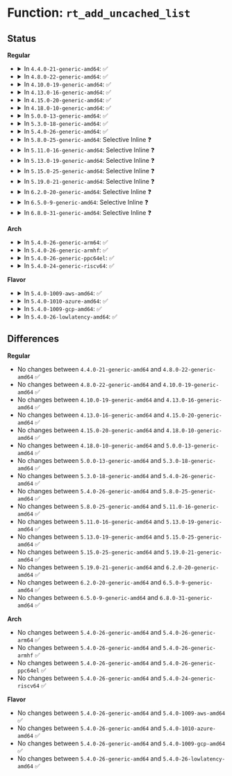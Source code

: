 # Function: <code>rt_add_uncached_list</code>

## Status
<b>Regular</b>
<ul>
<li>
<details>
<summary>In <code>4.4.0-21-generic-amd64</code>: ✅</summary>

```c
void rt_add_uncached_list(struct rtable * rt)
```

```json
{
  "name": "rt_add_uncached_list",
  "collision_type": "Unique Static",
  "inline_type": "No",
  "funcs": [
    {
      "addr": 18446744071586525056,
      "name": "rt_add_uncached_list",
      "external": false,
      "loc": "net/ipv4/route.c:1344",
      "file": "net/ipv4/route.c",
      "inline": "seen, unknown",
      "caller_inline": [],
      "caller_func": [
        "net/ipv4/route.c:rt_set_nexthop"
      ]
    }
  ],
  "symbols": [
    {
      "addr": 18446744071586525056,
      "name": "rt_add_uncached_list",
      "section": ".text",
      "bind": "STB_LOCAL",
      "size": 97
    }
  ]
}
```
</details>
</li>
<li>
<details>
<summary>In <code>4.8.0-22-generic-amd64</code>: ✅</summary>

```c
void rt_add_uncached_list(struct rtable * rt)
```

```json
{
  "name": "rt_add_uncached_list",
  "collision_type": "Unique Static",
  "inline_type": "No",
  "funcs": [
    {
      "addr": 18446744071586967808,
      "name": "rt_add_uncached_list",
      "external": false,
      "loc": "net/ipv4/route.c:1350",
      "file": "net/ipv4/route.c",
      "inline": "seen, unknown",
      "caller_inline": [],
      "caller_func": []
    }
  ],
  "symbols": [
    {
      "addr": 18446744071586967808,
      "name": "rt_add_uncached_list",
      "section": ".text",
      "bind": "STB_LOCAL",
      "size": 97
    }
  ]
}
```
</details>
</li>
<li>
<details>
<summary>In <code>4.10.0-19-generic-amd64</code>: ✅</summary>

```c
void rt_add_uncached_list(struct rtable * rt)
```

```json
{
  "name": "rt_add_uncached_list",
  "collision_type": "Unique Static",
  "inline_type": "No",
  "funcs": [
    {
      "addr": 18446744071587162608,
      "name": "rt_add_uncached_list",
      "external": false,
      "loc": "net/ipv4/route.c:1360",
      "file": "net/ipv4/route.c",
      "inline": "seen, unknown",
      "caller_inline": [],
      "caller_func": [
        "net/ipv4/route.c:ip_route_input_noref"
      ]
    }
  ],
  "symbols": [
    {
      "addr": 18446744071587162608,
      "name": "rt_add_uncached_list",
      "section": ".text",
      "bind": "STB_LOCAL",
      "size": 97
    }
  ]
}
```
</details>
</li>
<li>
<details>
<summary>In <code>4.13.0-16-generic-amd64</code>: ✅</summary>

```c
void rt_add_uncached_list(struct rtable * rt)
```

```json
{
  "name": "rt_add_uncached_list",
  "collision_type": "Unique Static",
  "inline_type": "No",
  "funcs": [
    {
      "addr": 18446744071587294000,
      "name": "rt_add_uncached_list",
      "external": false,
      "loc": "net/ipv4/route.c:1385",
      "file": "net/ipv4/route.c",
      "inline": "seen, unknown",
      "caller_inline": [],
      "caller_func": []
    }
  ],
  "symbols": [
    {
      "addr": 18446744071587294000,
      "name": "rt_add_uncached_list",
      "section": ".text",
      "bind": "STB_LOCAL",
      "size": 97
    }
  ]
}
```
</details>
</li>
<li>
<details>
<summary>In <code>4.15.0-20-generic-amd64</code>: ✅</summary>

```c
void rt_add_uncached_list(struct rtable * rt)
```

```json
{
  "name": "rt_add_uncached_list",
  "collision_type": "Unique Static",
  "inline_type": "No",
  "funcs": [
    {
      "addr": 18446744071587815664,
      "name": "rt_add_uncached_list",
      "external": false,
      "loc": "net/ipv4/route.c:1392",
      "file": "net/ipv4/route.c",
      "inline": "seen, unknown",
      "caller_inline": [],
      "caller_func": []
    }
  ],
  "symbols": [
    {
      "addr": 18446744071587815664,
      "name": "rt_add_uncached_list",
      "section": ".text",
      "bind": "STB_LOCAL",
      "size": 97
    }
  ]
}
```
</details>
</li>
<li>
<details>
<summary>In <code>4.18.0-10-generic-amd64</code>: ✅</summary>

```c
void rt_add_uncached_list(struct rtable * rt)
```

```json
{
  "name": "rt_add_uncached_list",
  "collision_type": "Unique Global",
  "inline_type": "No",
  "funcs": [
    {
      "addr": 18446744071588168192,
      "name": "rt_add_uncached_list",
      "external": true,
      "loc": "net/ipv4/route.c:1460",
      "file": "net/ipv4/route.c",
      "inline": "seen, unknown",
      "caller_inline": [],
      "caller_func": [
        "net/ipv4/route.c:ip_route_input_slow",
        "net/ipv4/xfrm4_policy.c:xfrm4_fill_dst"
      ]
    }
  ],
  "symbols": [
    {
      "addr": 18446744071588168192,
      "name": "rt_add_uncached_list",
      "section": ".text",
      "bind": "STB_GLOBAL",
      "size": 97
    }
  ]
}
```
</details>
</li>
<li>
<details>
<summary>In <code>5.0.0-13-generic-amd64</code>: ✅</summary>

```c
void rt_add_uncached_list(struct rtable * rt)
```

```json
{
  "name": "rt_add_uncached_list",
  "collision_type": "Unique Global",
  "inline_type": "No",
  "funcs": [
    {
      "addr": 18446744071588352272,
      "name": "rt_add_uncached_list",
      "external": true,
      "loc": "net/ipv4/route.c:1463",
      "file": "net/ipv4/route.c",
      "inline": "seen, unknown",
      "caller_inline": [],
      "caller_func": [
        "net/ipv4/route.c:ip_route_input_slow",
        "net/ipv4/xfrm4_policy.c:xfrm4_fill_dst"
      ]
    }
  ],
  "symbols": [
    {
      "addr": 18446744071588352272,
      "name": "rt_add_uncached_list",
      "section": ".text",
      "bind": "STB_GLOBAL",
      "size": 97
    }
  ]
}
```
</details>
</li>
<li>
<details>
<summary>In <code>5.3.0-18-generic-amd64</code>: ✅</summary>

```c
void rt_add_uncached_list(struct rtable * rt)
```

```json
{
  "name": "rt_add_uncached_list",
  "collision_type": "Unique Global",
  "inline_type": "No",
  "funcs": [
    {
      "addr": 18446744071588755360,
      "name": "rt_add_uncached_list",
      "external": true,
      "loc": "net/ipv4/route.c:1503",
      "file": "net/ipv4/route.c",
      "inline": "seen, unknown",
      "caller_inline": [],
      "caller_func": [
        "net/ipv4/route.c:ip_route_input_slow",
        "net/ipv4/xfrm4_policy.c:xfrm4_fill_dst"
      ]
    }
  ],
  "symbols": [
    {
      "addr": 18446744071588755360,
      "name": "rt_add_uncached_list",
      "section": ".text",
      "bind": "STB_GLOBAL",
      "size": 97
    }
  ]
}
```
</details>
</li>
<li>
<details>
<summary>In <code>5.4.0-26-generic-amd64</code>: ✅</summary>

```c
void rt_add_uncached_list(struct rtable * rt)
```

```json
{
  "name": "rt_add_uncached_list",
  "collision_type": "Unique Global",
  "inline_type": "No",
  "funcs": [
    {
      "addr": 18446744071588978976,
      "name": "rt_add_uncached_list",
      "external": true,
      "loc": "net/ipv4/route.c:1505",
      "file": "net/ipv4/route.c",
      "inline": "seen, unknown",
      "caller_inline": [],
      "caller_func": [
        "net/ipv4/route.c:ip_route_input_slow",
        "net/ipv4/route.c:rt_cache_route",
        "net/ipv4/xfrm4_policy.c:xfrm4_fill_dst"
      ]
    }
  ],
  "symbols": [
    {
      "addr": 18446744071588978976,
      "name": "rt_add_uncached_list",
      "section": ".text",
      "bind": "STB_GLOBAL",
      "size": 97
    }
  ]
}
```
</details>
</li>
<li>
<details>
<summary>In <code>5.8.0-25-generic-amd64</code>: Selective Inline ❓</summary>

```c
void rt_add_uncached_list(struct rtable * rt)
```

```json
{
  "name": "rt_add_uncached_list",
  "collision_type": "Unique Global",
  "inline_type": "Selective",
  "funcs": [
    {
      "addr": 18446744071589942924,
      "name": "rt_add_uncached_list",
      "external": true,
      "loc": "net/ipv4/route.c:1509",
      "file": "net/ipv4/route.c",
      "inline": "not declared, inlined",
      "caller_inline": [
        "net/ipv4/route.c:ip_route_input_slow",
        "net/ipv4/route.c:rt_cache_route"
      ],
      "caller_func": [
        "net/ipv4/xfrm4_policy.c:xfrm4_fill_dst"
      ]
    }
  ],
  "symbols": [
    {
      "addr": 18446744071589939216,
      "name": "rt_add_uncached_list",
      "section": ".text",
      "bind": "STB_GLOBAL",
      "size": 97
    }
  ]
}
```
</details>
</li>
<li>
<details>
<summary>In <code>5.11.0-16-generic-amd64</code>: Selective Inline ❓</summary>

```c
void rt_add_uncached_list(struct rtable * rt)
```

```json
{
  "name": "rt_add_uncached_list",
  "collision_type": "Unique Global",
  "inline_type": "Selective",
  "funcs": [
    {
      "addr": 18446744071589984028,
      "name": "rt_add_uncached_list",
      "external": true,
      "loc": "net/ipv4/route.c:1515",
      "file": "net/ipv4/route.c",
      "inline": "not declared, inlined",
      "caller_inline": [
        "net/ipv4/route.c:ip_route_input_slow",
        "net/ipv4/route.c:rt_cache_route"
      ],
      "caller_func": [
        "net/ipv4/xfrm4_policy.c:xfrm4_fill_dst"
      ]
    }
  ],
  "symbols": [
    {
      "addr": 18446744071589980176,
      "name": "rt_add_uncached_list",
      "section": ".text",
      "bind": "STB_GLOBAL",
      "size": 97
    }
  ]
}
```
</details>
</li>
<li>
<details>
<summary>In <code>5.13.0-19-generic-amd64</code>: Selective Inline ❓</summary>

```c
void rt_add_uncached_list(struct rtable * rt)
```

```json
{
  "name": "rt_add_uncached_list",
  "collision_type": "Unique Global",
  "inline_type": "Selective",
  "funcs": [
    {
      "addr": 18446744071589897811,
      "name": "rt_add_uncached_list",
      "external": true,
      "loc": "net/ipv4/route.c:1503",
      "file": "net/ipv4/route.c",
      "inline": "not declared, inlined",
      "caller_inline": [
        "net/ipv4/route.c:ip_route_input_slow",
        "net/ipv4/route.c:rt_cache_route"
      ],
      "caller_func": [
        "net/ipv4/xfrm4_policy.c:xfrm4_fill_dst"
      ]
    }
  ],
  "symbols": [
    {
      "addr": 18446744071589894000,
      "name": "rt_add_uncached_list",
      "section": ".text",
      "bind": "STB_GLOBAL",
      "size": 97
    }
  ]
}
```
</details>
</li>
<li>
<details>
<summary>In <code>5.15.0-25-generic-amd64</code>: Selective Inline ❓</summary>

```c
void rt_add_uncached_list(struct rtable * rt)
```

```json
{
  "name": "rt_add_uncached_list",
  "collision_type": "Unique Global",
  "inline_type": "Selective",
  "funcs": [
    {
      "addr": 18446744071590663423,
      "name": "rt_add_uncached_list",
      "external": true,
      "loc": "net/ipv4/route.c:1499",
      "file": "net/ipv4/route.c",
      "inline": "not declared, inlined",
      "caller_inline": [
        "net/ipv4/route.c:ip_route_input_slow",
        "net/ipv4/route.c:rt_cache_route"
      ],
      "caller_func": [
        "net/ipv4/xfrm4_policy.c:xfrm4_fill_dst"
      ]
    }
  ],
  "symbols": [
    {
      "addr": 18446744071590658752,
      "name": "rt_add_uncached_list",
      "section": ".text",
      "bind": "STB_GLOBAL",
      "size": 97
    }
  ]
}
```
</details>
</li>
<li>
<details>
<summary>In <code>5.19.0-21-generic-amd64</code>: Selective Inline ❓</summary>

```c
void rt_add_uncached_list(struct rtable * rt)
```

```json
{
  "name": "rt_add_uncached_list",
  "collision_type": "Unique Global",
  "inline_type": "Selective",
  "funcs": [
    {
      "addr": 18446744071592288801,
      "name": "rt_add_uncached_list",
      "external": true,
      "loc": "net/ipv4/route.c:1507",
      "file": "net/ipv4/route.c",
      "inline": "not declared, inlined",
      "caller_inline": [
        "net/ipv4/route.c:ip_route_input_slow",
        "net/ipv4/route.c:rt_cache_route"
      ],
      "caller_func": [
        "net/ipv4/xfrm4_policy.c:xfrm4_fill_dst"
      ]
    }
  ],
  "symbols": [
    {
      "addr": 18446744071592283760,
      "name": "rt_add_uncached_list",
      "section": ".text",
      "bind": "STB_GLOBAL",
      "size": 109
    }
  ]
}
```
</details>
</li>
<li>
<details>
<summary>In <code>6.2.0-20-generic-amd64</code>: Selective Inline ❓</summary>

```c
void rt_add_uncached_list(struct rtable * rt)
```

```json
{
  "name": "rt_add_uncached_list",
  "collision_type": "Unique Global",
  "inline_type": "Selective",
  "funcs": [
    {
      "addr": 18446744071594125131,
      "name": "rt_add_uncached_list",
      "external": true,
      "loc": "net/ipv4/route.c:1507",
      "file": "net/ipv4/route.c",
      "inline": "not declared, inlined",
      "caller_inline": [
        "net/ipv4/route.c:ip_route_input_slow",
        "net/ipv4/route.c:rt_cache_route"
      ],
      "caller_func": [
        "net/ipv4/xfrm4_policy.c:xfrm4_fill_dst"
      ]
    }
  ],
  "symbols": [
    {
      "addr": 18446744071594119360,
      "name": "rt_add_uncached_list",
      "section": ".text",
      "bind": "STB_GLOBAL",
      "size": 109
    }
  ]
}
```
</details>
</li>
<li>
<details>
<summary>In <code>6.5.0-9-generic-amd64</code>: Selective Inline ❓</summary>

```c
void rt_add_uncached_list(struct rtable * rt)
```

```json
{
  "name": "rt_add_uncached_list",
  "collision_type": "Unique Global",
  "inline_type": "Selective",
  "funcs": [
    {
      "addr": 18446744071594512108,
      "name": "rt_add_uncached_list",
      "external": true,
      "loc": "net/ipv4/route.c:1507",
      "file": "net/ipv4/route.c",
      "inline": "not declared, inlined",
      "caller_inline": [
        "net/ipv4/route.c:ip_route_input_slow",
        "net/ipv4/route.c:rt_cache_route"
      ],
      "caller_func": [
        "net/ipv4/xfrm4_policy.c:xfrm4_fill_dst"
      ]
    }
  ],
  "symbols": [
    {
      "addr": 18446744071594506352,
      "name": "rt_add_uncached_list",
      "section": ".text",
      "bind": "STB_GLOBAL",
      "size": 97
    }
  ]
}
```
</details>
</li>
<li>
<details>
<summary>In <code>6.8.0-31-generic-amd64</code>: Selective Inline ❓</summary>

```c
void rt_add_uncached_list(struct rtable * rt)
```

```json
{
  "name": "rt_add_uncached_list",
  "collision_type": "Unique Global",
  "inline_type": "Selective",
  "funcs": [
    {
      "addr": 18446744071595315263,
      "name": "rt_add_uncached_list",
      "external": true,
      "loc": "net/ipv4/route.c:1509",
      "file": "net/ipv4/route.c",
      "inline": "not declared, inlined",
      "caller_inline": [
        "net/ipv4/route.c:ip_route_input_slow",
        "net/ipv4/route.c:rt_cache_route"
      ],
      "caller_func": [
        "net/ipv4/xfrm4_policy.c:xfrm4_fill_dst"
      ]
    }
  ],
  "symbols": [
    {
      "addr": 18446744071595309504,
      "name": "rt_add_uncached_list",
      "section": ".text",
      "bind": "STB_GLOBAL",
      "size": 97
    }
  ]
}
```
</details>
</li>
</ul>
<b>Arch</b>
<ul>
<li>
<details>
<summary>In <code>5.4.0-26-generic-arm64</code>: ✅</summary>

```c
void rt_add_uncached_list(struct rtable * rt)
```

```json
{
  "name": "rt_add_uncached_list",
  "collision_type": "Unique Global",
  "inline_type": "No",
  "funcs": [
    {
      "addr": 18446603336502583904,
      "name": "rt_add_uncached_list",
      "external": true,
      "loc": "net/ipv4/route.c:1505",
      "file": "net/ipv4/route.c",
      "inline": "seen, unknown",
      "caller_inline": [],
      "caller_func": [
        "net/ipv4/route.c:ip_route_input_slow",
        "net/ipv4/route.c:rt_cache_route",
        "net/ipv4/xfrm4_policy.c:xfrm4_fill_dst"
      ]
    }
  ],
  "symbols": [
    {
      "addr": 18446603336502583904,
      "name": "rt_add_uncached_list",
      "section": ".text",
      "bind": "STB_GLOBAL",
      "size": 196
    }
  ]
}
```
</details>
</li>
<li>
<details>
<summary>In <code>5.4.0-26-generic-armhf</code>: ✅</summary>

```c
void rt_add_uncached_list(struct rtable * rt)
```

```json
{
  "name": "rt_add_uncached_list",
  "collision_type": "Unique Global",
  "inline_type": "No",
  "funcs": [
    {
      "addr": 3235289308,
      "name": "rt_add_uncached_list",
      "external": true,
      "loc": "net/ipv4/route.c:1505",
      "file": "net/ipv4/route.c",
      "inline": "seen, unknown",
      "caller_inline": [],
      "caller_func": [
        "net/ipv4/route.c:ip_route_input_slow",
        "net/ipv4/route.c:rt_cache_route",
        "net/ipv4/xfrm4_policy.c:xfrm4_fill_dst"
      ]
    }
  ],
  "symbols": [
    {
      "addr": 3235289308,
      "name": "rt_add_uncached_list",
      "section": ".text",
      "bind": "STB_GLOBAL",
      "size": 92
    }
  ]
}
```
</details>
</li>
<li>
<details>
<summary>In <code>5.4.0-26-generic-ppc64el</code>: ✅</summary>

```c
void rt_add_uncached_list(struct rtable * rt)
```

```json
{
  "name": "rt_add_uncached_list",
  "collision_type": "Unique Global",
  "inline_type": "No",
  "funcs": [
    {
      "addr": 13835058055296171392,
      "name": "rt_add_uncached_list",
      "external": true,
      "loc": "net/ipv4/route.c:1505",
      "file": "net/ipv4/route.c",
      "inline": "seen, unknown",
      "caller_inline": [],
      "caller_func": [
        "net/ipv4/route.c:ip_route_input_slow",
        "net/ipv4/route.c:rt_cache_route",
        "net/ipv4/xfrm4_policy.c:xfrm4_fill_dst"
      ]
    }
  ],
  "symbols": [
    {
      "addr": 13835058055296171392,
      "name": "rt_add_uncached_list",
      "section": ".text",
      "bind": "STB_GLOBAL",
      "size": 136
    }
  ]
}
```
</details>
</li>
<li>
<details>
<summary>In <code>5.4.0-24-generic-riscv64</code>: ✅</summary>

```c
void rt_add_uncached_list(struct rtable * rt)
```

```json
{
  "name": "rt_add_uncached_list",
  "collision_type": "Unique Global",
  "inline_type": "No",
  "funcs": [
    {
      "addr": 18446743936278739050,
      "name": "rt_add_uncached_list",
      "external": true,
      "loc": "net/ipv4/route.c:1505",
      "file": "net/ipv4/route.c",
      "inline": "seen, unknown",
      "caller_inline": [],
      "caller_func": [
        "net/ipv4/route.c:ip_route_input_slow",
        "net/ipv4/route.c:rt_cache_route",
        "net/ipv4/xfrm4_policy.c:xfrm4_fill_dst"
      ]
    }
  ],
  "symbols": [
    {
      "addr": 18446743936278739050,
      "name": "rt_add_uncached_list",
      "section": ".text",
      "bind": "STB_GLOBAL",
      "size": 112
    }
  ]
}
```
</details>
</li>
</ul>
<b>Flavor</b>
<ul>
<li>
<details>
<summary>In <code>5.4.0-1009-aws-amd64</code>: ✅</summary>

```c
void rt_add_uncached_list(struct rtable * rt)
```

```json
{
  "name": "rt_add_uncached_list",
  "collision_type": "Unique Global",
  "inline_type": "No",
  "funcs": [
    {
      "addr": 18446744071588585360,
      "name": "rt_add_uncached_list",
      "external": true,
      "loc": "net/ipv4/route.c:1505",
      "file": "net/ipv4/route.c",
      "inline": "seen, unknown",
      "caller_inline": [],
      "caller_func": [
        "net/ipv4/route.c:ip_route_input_slow",
        "net/ipv4/route.c:rt_cache_route",
        "net/ipv4/xfrm4_policy.c:xfrm4_fill_dst"
      ]
    }
  ],
  "symbols": [
    {
      "addr": 18446744071588585360,
      "name": "rt_add_uncached_list",
      "section": ".text",
      "bind": "STB_GLOBAL",
      "size": 97
    }
  ]
}
```
</details>
</li>
<li>
<details>
<summary>In <code>5.4.0-1010-azure-amd64</code>: ✅</summary>

```c
void rt_add_uncached_list(struct rtable * rt)
```

```json
{
  "name": "rt_add_uncached_list",
  "collision_type": "Unique Global",
  "inline_type": "No",
  "funcs": [
    {
      "addr": 18446744071588297344,
      "name": "rt_add_uncached_list",
      "external": true,
      "loc": "net/ipv4/route.c:1505",
      "file": "net/ipv4/route.c",
      "inline": "seen, unknown",
      "caller_inline": [],
      "caller_func": [
        "net/ipv4/route.c:ip_route_input_slow",
        "net/ipv4/route.c:rt_cache_route",
        "net/ipv4/xfrm4_policy.c:xfrm4_fill_dst"
      ]
    }
  ],
  "symbols": [
    {
      "addr": 18446744071588297344,
      "name": "rt_add_uncached_list",
      "section": ".text",
      "bind": "STB_GLOBAL",
      "size": 97
    }
  ]
}
```
</details>
</li>
<li>
<details>
<summary>In <code>5.4.0-1009-gcp-amd64</code>: ✅</summary>

```c
void rt_add_uncached_list(struct rtable * rt)
```

```json
{
  "name": "rt_add_uncached_list",
  "collision_type": "Unique Global",
  "inline_type": "No",
  "funcs": [
    {
      "addr": 18446744071589021536,
      "name": "rt_add_uncached_list",
      "external": true,
      "loc": "net/ipv4/route.c:1505",
      "file": "net/ipv4/route.c",
      "inline": "seen, unknown",
      "caller_inline": [],
      "caller_func": [
        "net/ipv4/route.c:ip_route_input_slow",
        "net/ipv4/route.c:rt_cache_route",
        "net/ipv4/xfrm4_policy.c:xfrm4_fill_dst"
      ]
    }
  ],
  "symbols": [
    {
      "addr": 18446744071589021536,
      "name": "rt_add_uncached_list",
      "section": ".text",
      "bind": "STB_GLOBAL",
      "size": 97
    }
  ]
}
```
</details>
</li>
<li>
<details>
<summary>In <code>5.4.0-26-lowlatency-amd64</code>: ✅</summary>

```c
void rt_add_uncached_list(struct rtable * rt)
```

```json
{
  "name": "rt_add_uncached_list",
  "collision_type": "Unique Global",
  "inline_type": "No",
  "funcs": [
    {
      "addr": 18446744071589060256,
      "name": "rt_add_uncached_list",
      "external": true,
      "loc": "net/ipv4/route.c:1505",
      "file": "net/ipv4/route.c",
      "inline": "seen, unknown",
      "caller_inline": [],
      "caller_func": [
        "net/ipv4/route.c:ip_route_input_slow",
        "net/ipv4/route.c:rt_cache_route",
        "net/ipv4/xfrm4_policy.c:xfrm4_fill_dst"
      ]
    }
  ],
  "symbols": [
    {
      "addr": 18446744071589060256,
      "name": "rt_add_uncached_list",
      "section": ".text",
      "bind": "STB_GLOBAL",
      "size": 97
    }
  ]
}
```
</details>
</li>
</ul>

## Differences
<b>Regular</b>
<ul>
<li>
No changes between <code>4.4.0-21-generic-amd64</code> and <code>4.8.0-22-generic-amd64</code> ✅
</li>
<li>
No changes between <code>4.8.0-22-generic-amd64</code> and <code>4.10.0-19-generic-amd64</code> ✅
</li>
<li>
No changes between <code>4.10.0-19-generic-amd64</code> and <code>4.13.0-16-generic-amd64</code> ✅
</li>
<li>
No changes between <code>4.13.0-16-generic-amd64</code> and <code>4.15.0-20-generic-amd64</code> ✅
</li>
<li>
No changes between <code>4.15.0-20-generic-amd64</code> and <code>4.18.0-10-generic-amd64</code> ✅
</li>
<li>
No changes between <code>4.18.0-10-generic-amd64</code> and <code>5.0.0-13-generic-amd64</code> ✅
</li>
<li>
No changes between <code>5.0.0-13-generic-amd64</code> and <code>5.3.0-18-generic-amd64</code> ✅
</li>
<li>
No changes between <code>5.3.0-18-generic-amd64</code> and <code>5.4.0-26-generic-amd64</code> ✅
</li>
<li>
No changes between <code>5.4.0-26-generic-amd64</code> and <code>5.8.0-25-generic-amd64</code> ✅
</li>
<li>
No changes between <code>5.8.0-25-generic-amd64</code> and <code>5.11.0-16-generic-amd64</code> ✅
</li>
<li>
No changes between <code>5.11.0-16-generic-amd64</code> and <code>5.13.0-19-generic-amd64</code> ✅
</li>
<li>
No changes between <code>5.13.0-19-generic-amd64</code> and <code>5.15.0-25-generic-amd64</code> ✅
</li>
<li>
No changes between <code>5.15.0-25-generic-amd64</code> and <code>5.19.0-21-generic-amd64</code> ✅
</li>
<li>
No changes between <code>5.19.0-21-generic-amd64</code> and <code>6.2.0-20-generic-amd64</code> ✅
</li>
<li>
No changes between <code>6.2.0-20-generic-amd64</code> and <code>6.5.0-9-generic-amd64</code> ✅
</li>
<li>
No changes between <code>6.5.0-9-generic-amd64</code> and <code>6.8.0-31-generic-amd64</code> ✅
</li>
</ul>
<b>Arch</b>
<ul>
<li>
No changes between <code>5.4.0-26-generic-amd64</code> and <code>5.4.0-26-generic-arm64</code> ✅
</li>
<li>
No changes between <code>5.4.0-26-generic-amd64</code> and <code>5.4.0-26-generic-armhf</code> ✅
</li>
<li>
No changes between <code>5.4.0-26-generic-amd64</code> and <code>5.4.0-26-generic-ppc64el</code> ✅
</li>
<li>
No changes between <code>5.4.0-26-generic-amd64</code> and <code>5.4.0-24-generic-riscv64</code> ✅
</li>
</ul>
<b>Flavor</b>
<ul>
<li>
No changes between <code>5.4.0-26-generic-amd64</code> and <code>5.4.0-1009-aws-amd64</code> ✅
</li>
<li>
No changes between <code>5.4.0-26-generic-amd64</code> and <code>5.4.0-1010-azure-amd64</code> ✅
</li>
<li>
No changes between <code>5.4.0-26-generic-amd64</code> and <code>5.4.0-1009-gcp-amd64</code> ✅
</li>
<li>
No changes between <code>5.4.0-26-generic-amd64</code> and <code>5.4.0-26-lowlatency-amd64</code> ✅
</li>
</ul>
